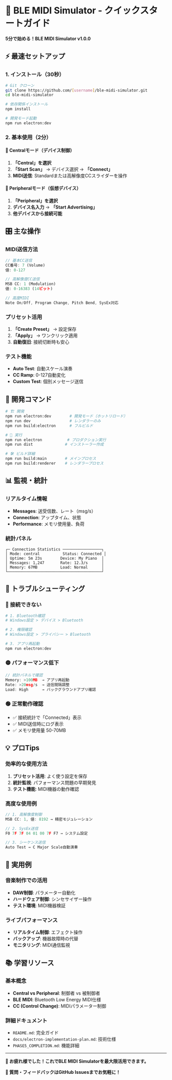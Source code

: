 # 🚀 BLE MIDI Simulator - クイックスタートガイド

**5分で始める！BLE MIDI Simulator v1.0.0**

## ⚡ 最速セットアップ

### 1. インストール（30秒）
```bash
# Git クローン
git clone https://github.com/[username]/ble-midi-simulator.git
cd ble-midi-simulator

# 依存関係インストール
npm install

# 開発モード起動
npm run electron:dev
```

### 2. 基本使用（2分）

#### 🎯 Centralモード（デバイス制御）
1. **「Central」を選択**
2. **「Start Scan」** → デバイス選択 → **「Connect」**
3. **MIDI送信**: Standardまたは高解像度CCスライダーを操作

#### 🎵 Peripheralモード（仮想デバイス）
1. **「Peripheral」を選択**
2. **デバイス名入力** → **「Start Advertising」**
3. **他デバイスから接続可能**

## 🎛️ 主な操作

### MIDI送信方法
```javascript
// 基本CC送信
CC番号: 7 (Volume)
値: 0-127

// 高解像度CC送信
MSB CC: 1 (Modulation)
値: 0-16383 (14ビット)

// 高度MIDI
Note On/Off, Program Change, Pitch Bend, SysEx対応
```

### プリセット活用
1. **「Create Preset」** → 設定保存
2. **「Apply」** → ワンクリック適用
3. **自動復旧**: 接続切断時も安心

### テスト機能
- **Auto Test**: 自動スケール演奏
- **CC Ramp**: 0-127自動変化
- **Custom Test**: 個別メッセージ送信

## 🔧 開発コマンド

```bash
# 🏗️ 開発
npm run electron:dev        # 開発モード（ホットリロード）
npm run dev                 # レンダラーのみ
npm run build:electron      # フルビルド

# 🚀 実行
npm run electron           # プロダクション実行
npm run dist              # インストーラー作成

# 🛠️ ビルド詳細
npm run build:main        # メインプロセス
npm run build:renderer    # レンダラープロセス
```

## 📊 監視・統計

### リアルタイム情報
- **Messages**: 送受信数、レート（msg/s）
- **Connection**: アップタイム、状態
- **Performance**: メモリ使用量、負荷

### 統計パネル
```
┌─ Connection Statistics ─────────────────┐
│ Mode: central          Status: Connected │
│ Uptime: 5m 23s        Device: My Piano  │
│ Messages: 1,247       Rate: 12.3/s      │
│ Memory: 67MB          Load: Normal      │
└─────────────────────────────────────────┘
```

## 🚨 トラブルシューティング

### 🔴 接続できない
```bash
# 1. Bluetooth確認
# Windows設定 > デバイス > Bluetooth

# 2. 権限確認
# Windows設定 > プライバシー > Bluetooth

# 3. アプリ再起動
npm run electron:dev
```

### 🟡 パフォーマンス低下
```javascript
// 統計パネルで確認
Memory: >100MB  → アプリ再起動
Rate: >20msg/s  → 送信間隔調整
Load: High      → バックグラウンドアプリ確認
```

### 🟢 正常動作確認
- ✅ 接続統計で「Connected」表示
- ✅ MIDI送信時にログ表示
- ✅ メモリ使用量 50-70MB

## 💡 プロTips

### 効率的な使用方法
1. **プリセット活用**: よく使う設定を保存
2. **統計監視**: パフォーマンス問題の早期発見
3. **テスト機能**: MIDI機器の動作確認

### 高度な使用例
```typescript
// 1. 高解像度制御
MSB CC: 1, 値: 8192 → 精密モジュレーション

// 2. SysEx送信
F0 7F 7F 04 01 00 7F F7 → システム設定

// 3. シーケンス送信
Auto Test → C Major Scale自動演奏
```

## 🎵 実用例

### 音楽制作での活用
- **DAW制御**: パラメーター自動化
- **ハードウェア制御**: シンセサイザー操作
- **テスト環境**: MIDI機器検証

### ライブパフォーマンス
- **リアルタイム制御**: エフェクト操作
- **バックアップ**: 機器故障時の代替
- **モニタリング**: MIDI通信監視

## 📚 学習リソース

### 基本概念
- **Central vs Peripheral**: 制御者 vs 被制御者
- **BLE MIDI**: Bluetooth Low Energy MIDI仕様
- **CC (Control Change)**: MIDIパラメーター制御

### 詳細ドキュメント
- `README.md`: 完全ガイド
- `docs/electron-implementation-plan.md`: 技術仕様
- `PHASE5_COMPLETION.md`: 機能詳細

---

**🎉 お疲れ様でした！これでBLE MIDI Simulatorを最大限活用できます。**

**💬 質問・フィードバックはGitHub Issuesまでお気軽に！**